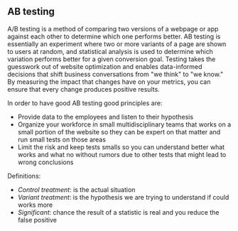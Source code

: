 ## AB testing

A/B testing is a method of comparing two versions of a webpage or app against each other to determine which one performs better. AB testing is essentially an experiment where two or more variants of a page are shown to users at random, and statistical analysis is used to determine which variation performs better for a given conversion goal.
Testing takes the guesswork out of website optimization and enables data-informed decisions that shift business conversations from "we think" to "we know." By measuring the impact that changes have on your metrics, you can ensure that every change produces positive results.

In order to have good AB testing good principles are:

- Provide data to the employees and listen to their hypothesis
- Organize your workforce in small multidisciplinary teams that works on a small portion of the website so they can be expert on that matter and run small tests on those areas
- Limit the risk and keep tests smalls so you can understand better what works and what no without rumors due to other tests that might lead to wrong conclusions

Definitions:
- *Control treatment*: is the actual situation
- *Variant treatment*: is the hypothesis we are trying to understand if could works more
- *Significant*: chance the result of a statistic is real and you reduce the false positive